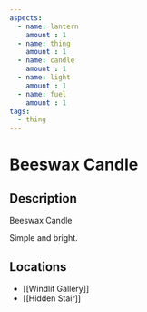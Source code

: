 ```yaml
---
aspects: 
  - name: lantern
    amount : 1
  - name: thing
    amount : 1
  - name: candle
    amount : 1
  - name: light
    amount : 1
  - name: fuel
    amount : 1
tags:
  - thing
---
```


# Beeswax Candle

## Description
Beeswax Candle

Simple and bright.
## Locations
- [[Windlit Gallery]]
- [[Hidden Stair]]